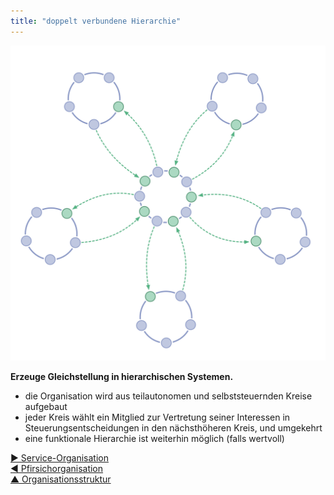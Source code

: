 ```yaml
---
title: "doppelt verbundene Hierarchie"
---
```



![right,fit](img/structural-patterns/double-linked-hierarchy.png)

**Erzeuge Gleichstellung in hierarchischen Systemen.**

- die Organisation wird aus teilautonomen und selbststeuernden Kreise aufgebaut
- jeder Kreis wählt ein Mitglied zur Vertretung seiner Interessen in Steuerungsentscheidungen in den nächsthöheren Kreis, und umgekehrt
- eine funktionale Hierarchie ist weiterhin möglich (falls wertvoll)

[&#9654; Service-Organisation](service-organization.html)<br/>[&#9664; Pfirsichorganisation](peach-organization.html)<br/>[&#9650; Organisationsstruktur](organizational-structure.html)

